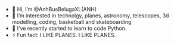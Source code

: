 - 👋 Hi, I’m @AnhBusBelugaXL(ANH)
- 👀 I’m interested in technolgy, planes, astronomy, telescopes, 3d modelling, coding, basketball and skateboarding
- 🌱 I've recently started to learn to code Python.
- ⚡ Fun fact: I LIKE PLANES. I LIKE PLANES.

<!---
AnhBusBelugaXL/AnhBusBelugaXL is a ✨ special ✨ repository because its `README.md` (this file) appears on your GitHub profile.
You can click the Preview link to take a look at your changes.
--->
